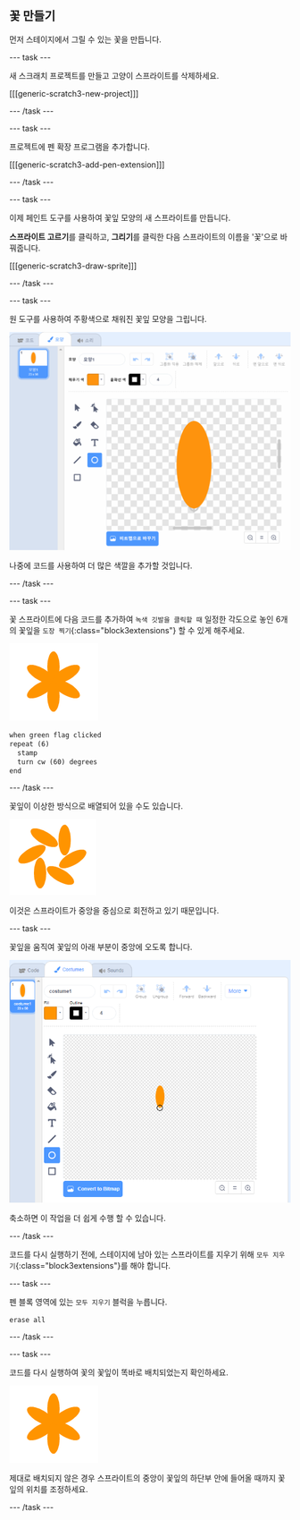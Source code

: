 ## 꽃 만들기

먼저 스테이지에서 그릴 수 있는 꽃을 만듭니다.

\--- task \---

새 스크래치 프로젝트를 만들고 고양이 스프라이트를 삭제하세요.

[[[generic-scratch3-new-project]]]

\--- /task \---

\--- task \---

프로젝트에 펜 확장 프로그램을 추가합니다.

[[[generic-scratch3-add-pen-extension]]]

\--- /task \---

\--- task \---

이제 페인트 도구를 사용하여 꽃잎 모양의 새 스프라이트를 만듭니다.

**스프라이트 고르기**를 클릭하고, **그리기**를 클릭한 다음 스프라이트의 이름을 '꽃'으로 바꿔줍니다.

[[[generic-scratch3-draw-sprite]]]

\--- /task \---

\--- task \---

원 도구를 사용하여 주황색으로 채워진 꽃잎 모양을 그립니다.

![스크린샷](images/flower-petal.png)

나중에 코드를 사용하여 더 많은 색깔을 추가할 것입니다.

\--- /task \---

\--- task \---

꽃 스프라이트에 다음 코드를 추가하여 `녹색 깃발을 클릭할 때` 일정한 각도으로 놓인 6개의 꽃잎을 `도장 찍기`{:class="block3extensions"} 할 수 있게 해주세요.

![스크린샷](images/flower-6-straight.png)

```blocks3
when green flag clicked
repeat (6) 
  stamp
  turn cw (60) degrees
end
```

\--- /task \---

꽃잎이 이상한 방식으로 배열되어 있을 수도 있습니다.

![스크린샷](images/flower-6-offset.png)

이것은 스프라이트가 중앙을 중심으로 회전하고 있기 때문입니다.

\--- task \---

꽃잎을 움직여 꽃잎의 아래 부분이 중앙에 오도록 합니다.

![스크린샷](images/flower-crosshair-annotated.png)

축소하면 이 작업을 더 쉽게 수행 할 수 있습니다.

\--- /task \---

코드를 다시 실행하기 전에, 스테이지에 남아 있는 스프라이트를 지우기 위해 `모두 지우기`{:class="block3extensions"}를 해야 합니다.

\--- task \---

펜 블록 영역에 있는 `모두 지우기` 블럭을 누릅니다.

```blocks3
erase all
```

\--- /task \---

\--- task \---

코드를 다시 실행하여 꽃의 꽃잎이 똑바로 배치되었는지 확인하세요.

![스크린샷](images/flower-6-straight.png)

제대로 배치되지 않은 경우 스프라이트의 중앙이 꽃잎의 하단부 안에 들어올 때까지 꽃잎의 위치를 조정하세요.

\--- /task \---